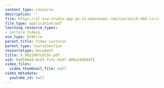 ```yaml
---
content_type: resource
description: ''
file: https://ol-ocw-studio-app-qa.s3.amazonaws.com/courses/6-002-circuits-and-electronics-spring-2007/0e8598e06c85fc5c924fd00a24d884f5_6_0022007L015b.pdf
file_type: application/pdf
learning_resource_types:
- Lecture Videos
ocw_type: OCWFile
parent_title: Video Lectures
parent_type: CourseSection
resourcetype: Document
title: 6_0022007L015b.pdf
uid: 0e8598e0-6c85-fc5c-924f-d00a24d884f5
video_files:
  video_thumbnail_file: null
video_metadata:
  youtube_id: null
---
```

